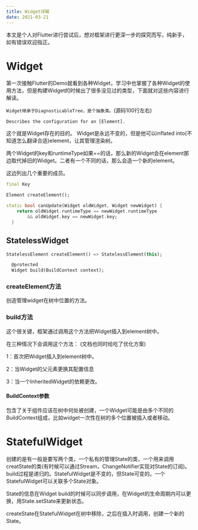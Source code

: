 ```yaml
---
title: Widget详解
date: 2021-03-21
---
```

本文是个人对Flutter进行尝试后，想对框架进行更深一步的探究而写，纯新手，如有错误欢迎指正。

# Widget
第一次接触Flutter的Demo就看到各种Widget，学习中也掌握了各种Widget的使用方法，但是构建Widget的时候出了很多没见过的类型，下面就对这些内容进行解读。

 `Widget继承于DiagnosticableTree，是个抽象类。`(源码100行左右)

`Describes the configuration for an [Element].`

这个就是Widget存在的目的。
Widget是永远不变的，但是他可以inflated into(不知道怎么翻译合适)element，让其管理渲染树。

两个Widget的key和runtimeType如果==的话，那么新的Widget会在element那边取代掉旧的Widget。二者有一个不同的话，那么会造一个新的element。


这边列出几个重要的成员。
```dart
final Key

Element createElement();

static bool canUpdate(Widget oldWidget, Widget newWidget) {
    return oldWidget.runtimeType == newWidget.runtimeType
        && oldWidget.key == newWidget.key;
  }
```

## StatelessWidget
```dart
StatelessElement createElement() => StatelessElement(this);

  @protected
  Widget build(BuildContext context);
```
### createElement方法
创造管理widget在树中位置的方法。



### build方法
这个很关键，框架通过调用这个方法把Widget插入到element树中。

在三种情况下会调用这个方法：
(文档也同时给吃了优化方案)

1：首次把Widget插入到element树中。

2：当Widget的父元素更换其配置信息

3：当一个InheritedWidget的依赖更改。
#### BuildContext参数
包含了关于组件应该在树中何处被创建，一个Widget可能是由多个不同的BuildContext组成，比如widget一次性在树的多个位置被插入或者移动。

# StatefulWidget
创建的是有一般是要写两个类，一个私有的管理State的类，一个用来调用creatState的类(有时候可以通过Stream，ChangeNotifier实现对State的订阅)。build过程是递归的。StatefulWidget是不变的，但State可变的。一个StatefulWidget可以关联多个State对象。

State的信息在Widget build的时候可以同步调用，在Widget的生命周期内可以更换，用State.setState来更新状态。

createState在StatefulWidget在树中移除，之后在插入时调用，创建一个新的State。







